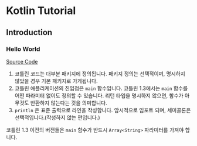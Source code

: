 # Kotlin Tutorial

## Introduction

### Hello World

[Source Code](introduction/helloworld/main.kt)

1. 코틀린 코드는 대부분 패키지에 정의됩니다. 패키지 정의는 선택적이며, 명시하지 않았을 경우 기본 패키지로 가게됩니다.
2. 코틀린 애플리케이션의 진입점은 `main` 함수입니다. 코틀린 1.3에서는 `main` 함수를 어떤 파라미터 없이도 정의할 수 있습니다. 리턴 타입을 명시하지 않으면, 함수가 아무것도 반환하지 않는다는 것을 의미합니다.
3. `println` 은 표준 출력으로 라인을 작성합니다. 암시적으로 임포트 되며, 세미콜론은 선택적입니다.(작성하지 않는 편입니다.)

코틀린 1.3 이전의 버전들은 `main` 함수가 반드시 `Array<String>` 파라미터를 가져야 합니다.

